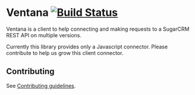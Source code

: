 # Ventana [![Build Status](https://travis-ci.org/sugarcrm/ventana.svg?branch=master)](https://travis-ci.org/sugarcrm/ventana)

Ventana is a client to help connecting and making requests to a SugarCRM REST
API on multiple versions.

Currently this library provides only a Javascript connector. Please contribute
to help us grow this client connector.

## Contributing

See [Contributing guidelines](CONTRIBUTING.md).
